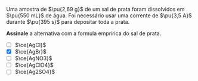 Uma amostra de $\pu{2,69 g}$ de um sal de prata foram dissolvidos em $\pu{550 mL}$ de água. Foi necessário usar uma corrente de $\pu{3,5 A}$ durante $\pu{395 s}$ para depositar toda a prata.

**Assinale** a alternativa com a formula emprírica do sal de prata.

- [ ] $\ce{AgCl}$
- [x] $\ce{AgBr}$
- [ ] $\ce{AgNO3}$
- [ ] $\ce{AgClO4}$
- [ ] $\ce{Ag2SO4}$
